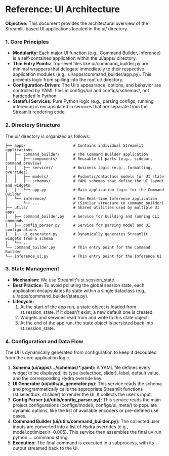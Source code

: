 # **Reference: UI Architecture**

**Objective:** This document provides the architectural overview of the Streamlit-based UI applications located in the ui/ directory.

### **1. Core Principles**

* **Modularity:** Each major UI function (e.g., Command Builder, Inference) is a self-contained application within the ui/apps/ directory.
* **Thin Entry Points:** Top-level files like ui/command_builder.py are minimal wrappers that delegate immediately to their respective application modules (e.g., ui/apps/command_builder/app.py). This prevents logic from spilling into the root ui/ directory.
* **Configuration-Driven:** The UI's appearance, options, and behavior are controlled by YAML files in configs/ui/ and configs/schemas/, not hardcoded in Python.
* **Stateful Services:** Pure Python logic (e.g., parsing configs, running inference) is encapsulated in services that are separate from the Streamlit rendering code.

### **2. Directory Structure**

The ui/ directory is organized as follows:

``` ui/
├── apps/                     # Contains individual Streamlit applications
│   ├── command_builder/      # The Command Builder application
│   │   ├── components/       # Reusable UI parts (e.g., sidebar, command preview)
│   │   ├── services/         # Business logic (e.g., formatting, overrides)
│   │   ├── models/           # Pydantic/dataclass models for UI state
│   │   ├── schemas/          # YAML schemas that define the UI layout and widgets
│   │   └── app.py            # Main application logic for the Command Builder
│   └── inference/            # The Real-time Inference application
│       └── ...               # (Similar structure to command_builder)
├── utils/                    # Shared utilities used by multiple UI apps
│   ├── command_builder.py    # Service for building and running CLI commands
│   ├── config_parser.py      # Service for parsing model and UI configurations
│   ├── ui_generator.py       # Dynamically generates Streamlit widgets from a schema
│   └── ...
└── command_builder.py        # Thin entry point for the Command Builder
└── inference_ui.py           # Thin entry point for the Inference UI
```

### **3. State Management**

* **Mechanism:** We use Streamlit's st.session_state.
* **Best Practice:** To avoid polluting the global session state, each application encapsulates its state within a single dataclass (e.g., ui/apps/command_builder/state.py).
* **Lifecycle:**
  1. At the start of the app run, a state object is loaded from st.session_state. If it doesn't exist, a new default one is created.
  2. Widgets and services read from and write to this state object.
  3. At the end of the app run, the state object is persisted back into st.session_state.

### **4. Configuration and Data Flow**

The UI is dynamically generated from configuration to keep it decoupled from the core application logic.

1. **Schema (ui/apps/.../schemas/*.yaml):** A YAML file defines every widget to be displayed: its type (selectbox, slider), label, default value, and the corresponding Hydra override key.
2. **UI Generator (ui/utils/ui_generator.py):** This service reads the schema and programmatically calls the appropriate Streamlit functions (st.selectbox, st.slider) to render the UI. It collects the user's input.
3. **Config Parser (ui/utils/config_parser.py):** This service reads the main project configurations (configs/model/, configs/ui_meta/) to populate dynamic options, like the list of available encoders or pre-defined use cases.
4. **Command Builder (ui/utils/command_builder.py):** The collected user inputs are converted into a list of Hydra overrides (e.g., model.optimizer.lr=0.005). This service then assembles the final uv run python ... command string.
5. **Execution:** The final command is executed in a subprocess, with its output streamed back to the UI.
